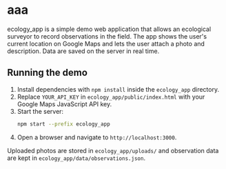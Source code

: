 # aaa

ecology_app is a simple demo web application that allows an ecological surveyor to record observations in the field. The app shows the user's current location on Google Maps and lets the user attach a photo and description. Data are saved on the server in real time.

## Running the demo

1. Install dependencies with `npm install` inside the `ecology_app` directory.
2. Replace `YOUR_API_KEY` in `ecology_app/public/index.html` with your Google Maps JavaScript API key.
3. Start the server:
   ```bash
   npm start --prefix ecology_app
   ```
4. Open a browser and navigate to `http://localhost:3000`.

Uploaded photos are stored in `ecology_app/uploads/` and observation data are kept in `ecology_app/data/observations.json`.
